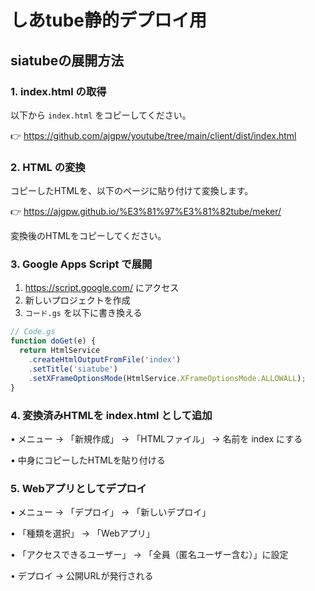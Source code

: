 # しあtube静的デプロイ用

## siatubeの展開方法


### 1. index.html の取得
以下から `index.html` をコピーしてください。

👉 https://github.com/ajgpw/youtube/tree/main/client/dist/index.html


### 2. HTML の変換
コピーしたHTMLを、以下のページに貼り付けて変換します。

👉 https://ajgpw.github.io/%E3%81%97%E3%81%82tube/meker/

変換後のHTMLをコピーしてください。


### 3. Google Apps Script で展開
1. https://script.google.com/ にアクセス
2. 新しいプロジェクトを作成
3.  `コード.gs` を以下に書き換える

```javascript
// Code.gs
function doGet(e) {
  return HtmlService
    .createHtmlOutputFromFile('index')
    .setTitle('siatube')
    .setXFrameOptionsMode(HtmlService.XFrameOptionsMode.ALLOWALL);
}
```
### 4.	変換済みHTMLを index.html として追加

  • メニュー → 「新規作成」 → 「HTMLファイル」 → 名前を index にする

  • 中身にコピーしたHTMLを貼り付ける

### 5. Webアプリとしてデプロイ

  •	メニュー → 「デプロイ」 → 「新しいデプロイ」

  •	「種類を選択」 → 「Webアプリ」

  •	「アクセスできるユーザー」 → 「全員（匿名ユーザー含む）」に設定

  •	デプロイ → 公開URLが発行される

